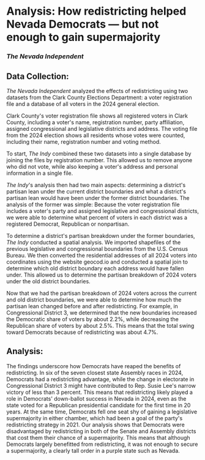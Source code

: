 # Analysis: How redistricting helped Nevada Democrats — but not enough to gain supermajority
### _The Nevada Independent_

## Data Collection:

_The Nevada Independent_ analyzed the effects of redistricting using two datasets from the Clark County Elections Department: a voter registration file and a database of all voters in the 2024 general election.

Clark County's voter registration file shows all registered voters in Clark County, including a voter's name, registration number, party affiliation, assigned congressional and legislative districts and address. The voting file from the 2024 election shows all residents whose votes were counted, including their name, registration number and voting method.

To start, _The Indy_ combined these two datasets into a single database by joining the files by registration number. This allowed us to remove anyone who did not vote, while also keeping a voter's address and personal information in a single file.

_The Indy_'s analysis then had two main aspects: determining a district's partisan lean under the current district boundaries and what a district's partisan lean would have been under the former district boundaries. The analysis of the former was simple: Because the voter registration file includes a voter's party and assigned legislative and congressional districts, we were able to determine what percent of voters in each district was a registered Democrat, Republican or nonpartisan.

To determine a district's partisan breakdown under the former boundaries, _The Indy_ conducted a spatial analysis. We imported shapefiles of the previous legislative and congressional boundaries from the U.S. Census Bureau. We then converted the residential addresses of all 2024 voters into coordinates using the website geocod.io and conducted a spatial join to determine which old district boundary each address would have fallen under. This allowed us to determine the partisan breakdown of 2024 voters under the old district boundaries.

Now that we had the partisan breakdown of 2024 voters across the current and old district boundaries, we were able to determine how much the partisan lean changed before and after redistricting. For example, in Congressional District 3, we determined that the new boundaries increased the Democratic share of voters by about 2.2%, while decreasing the Republican share of voters by about 2.5%. This means that the total swing toward Democrats because of redistricting was about 4.7%.

## Analysis:

The findings underscore how Democrats have reaped the benefits of redistricting. In six of the seven closest state Assembly races in 2024, Democrats had a redistricting advantage, while the change in electorate in Congressional District 3 might have contributed to Rep. Susie Lee's narrow victory of less than 3 percent. This means that redistricting likely played a role in Democrats' down-ballot success in Nevada in 2024, even as the state voted for a Republican presidential candidate for the first time in 20 years. At the same time, Democrats fell one seat shy of gaining a legislative supermajority in either chamber, which had been a goal of the party's redistricting strategy in 2021. Our analysis shows that Democrats were disadvantaged by redistricting in both of the Senate and Assembly districts that cost them their chance of a supermajority. This means that although Democrats largely benefitted from redistricting, it was not enough to secure a supermajority, a clearly tall order in a purple state such as Nevada.
